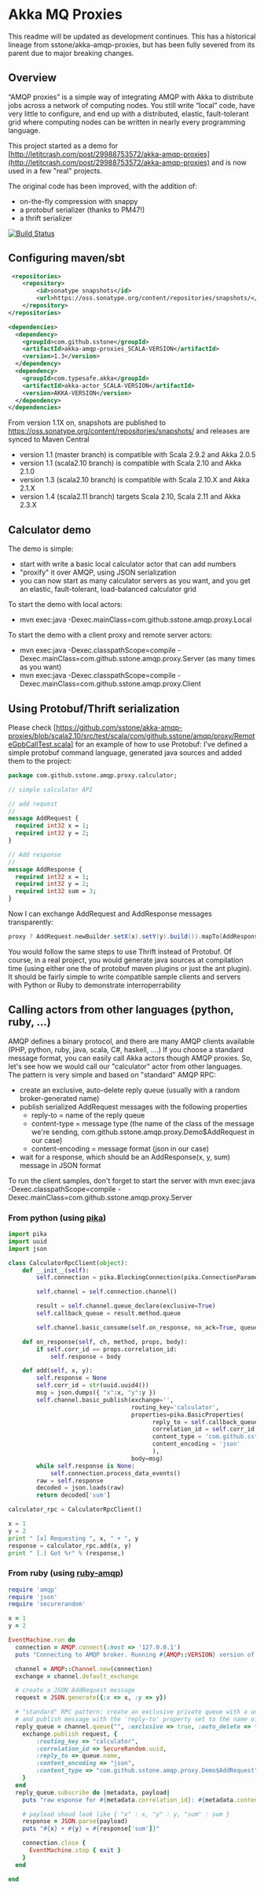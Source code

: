 # Akka MQ Proxies

This readme will be updated as development continues. This has a historical lineage from sstone/akka-amqp-proxies, but has been fully severed from its parent due to major breaking changes.

## Overview

“AMQP proxies” is a simple way of integrating AMQP with Akka to distribute jobs across a network of computing nodes.
You still write “local” code, have very little to configure, and end up with a distributed, elastic,
fault-tolerant grid where computing nodes can be written in nearly every programming language.

This project started as a demo for [http://letitcrash.com/post/29988753572/akka-amqp-proxies](http://letitcrash.com/post/29988753572/akka-amqp-proxies) and
is now used in a few "real" projects.

The original code has been improved, with the addition of:
* on-the-fly compression with snappy
* a protobuf serializer (thanks to PM47!)
* a thrift serializer

[![Build Status](https://travis-ci.org/sstone/akka-amqp-proxies.png)](https://travis-ci.org/sstone/akka-amqp-proxies)

## Configuring maven/sbt

```xml
 <repositories>
    <repository>
        <id>sonatype snapshots</id>
        <url>https://oss.sonatype.org/content/repositories/snapshots/</url>
    </repository>
</repositories>

<dependencies>
  <dependency>
    <groupId>com.github.sstone</groupId>
    <artifactId>akka-amqp-proxies_SCALA-VERSION</artifactId>
    <version>1.3</version>
  </dependency>
  <dependency>
    <groupId>com.typesafe.akka</groupId>
    <artifactId>akka-actor_SCALA-VERSION</artifactId>
    <version>AKKA-VERSION</version>
  </dependency>
</dependencies>
```

From version 1.1X on, snapshots are published to https://oss.sonatype.org/content/repositories/snapshots/ and releases
are synced to Maven Central

* version 1.1 (master branch) is compatible with Scala 2.9.2 and Akka 2.0.5
* version 1.1 (scala2.10 branch) is compatible with Scala 2.10 and Akka 2.1.0
* version 1.3 (scala2.10 branch) is compatible with Scala 2.10.X and Akka 2.1.X
* version 1.4 (scala2.11 branch) targets Scala 2.10, Scala 2.11 and Akka 2.3.X

## Calculator demo

The demo is simple:

* start with write a basic local calculator actor that can add numbers
* "proxify" it over AMQP, using JSON serialization
* you can now start as many calculator servers as you want, and you get an elastic, fault-tolerant, load-balanced calculator grid

To start the demo with local actors:

* mvn exec:java -Dexec.mainClass=com.github.sstone.amqp.proxy.Local

To start the demo with a client proxy and remote server actors:

* mvn exec:java -Dexec.classpathScope=compile -Dexec.mainClass=com.github.sstone.amqp.proxy.Server (as many times as you want)
* mvn exec:java -Dexec.classpathScope=compile -Dexec.mainClass=com.github.sstone.amqp.proxy.Client

## Using Protobuf/Thrift serialization

Please check [https://github.com/sstone/akka-amqp-proxies/blob/scala2.10/src/test/scala/com/github.sstone/amqp/proxy/RemoteGpbCallTest.scala] for an example
of how to use Protobuf: I've defined a simple protobuf command language, generated java sources and added them to the project:

``` protobuf
package com.github.sstone.amqp.proxy.calculator;

// simple calculator API

// add request
//
message AddRequest {
  required int32 x = 1;
  required int32 y = 2;
}

// Add response
//
message AddResponse {
  required int32 x = 1;
  required int32 y = 2;
  required int32 sum = 3;
}
```

Now I can exchange AddRequest and AddResponse messages transparently:

```scala
proxy ? AddRequest.newBuilder.setX(x).setY(y).build()).mapTo[AddResponse]
```

You would follow the same steps to use Thrift instead of Protobuf.
Of course, in a real project, you would generate java sources at compilation time (using either one the of protobuf maven plugins or just the ant plugin).
It should be fairly simple to write compatible sample clients and servers with Python or Ruby to demonstrate interroperrability

## Calling actors from other languages (python, ruby, ...)

AMQP defines a binary protocol, and there are many AMQP clients available (PHP, python, ruby, java, scala, C#, haskell, ....)
If you choose a standard message format, you can easily call Akka actors though AMQP proxies. 
So, let's see how we would call our "calculator" actor from other languages. The pattern is very simple and based on "standard" AMQP RPC:
* create an exclusive, auto-delete reply queue (usually with a random broker-generated name)
* publish serialized AddRequest messages with the following properties
	* reply-to = name of the reply queue
	* content-type = message type (the name of the class of the message we're sending, com.github.sstone.amqp.proxy.Demo$AddRequest in our case)
	* content-encoding = message format (json in our case)
* wait for a response, which should be an AddResponse(x, y, sum) message in JSON format

To run the client samples, don't forget to start the server with mvn exec:java -Dexec.classpathScope=compile -Dexec.mainClass=com.github.sstone.amqp.proxy.Server

### From python (using [pika](https://github.com/pika/pika))

```python
import pika
import uuid
import json

class CalculatorRpcClient(object):
    def __init__(self):
        self.connection = pika.BlockingConnection(pika.ConnectionParameters(host='localhost'))

        self.channel = self.connection.channel()

        result = self.channel.queue_declare(exclusive=True)
        self.callback_queue = result.method.queue

        self.channel.basic_consume(self.on_response, no_ack=True, queue=self.callback_queue)

    def on_response(self, ch, method, props, body):
        if self.corr_id == props.correlation_id:
            self.response = body

    def add(self, x, y):
        self.response = None
        self.corr_id = str(uuid.uuid4())
        msg = json.dumps({ "x":x, "y":y })
        self.channel.basic_publish(exchange='',
                                   routing_key='calculator',
                                   properties=pika.BasicProperties(
                                         reply_to = self.callback_queue,
                                         correlation_id = self.corr_id,
										 content_type = 'com.github.sstone.amqp.proxy.Demo$AddRequest',
										 content_encoding = 'json'
                                         ),
                                   body=msg)
        while self.response is None:
            self.connection.process_data_events()
        raw = self.response
        decoded = json.loads(raw)
        return decoded['sum']

calculator_rpc = CalculatorRpcClient()

x = 1
y = 2
print " [x] Requesting ", x, " + ", y
response = calculator_rpc.add(x, y)
print " [.] Got %r" % (response,)
```

### From ruby (using [ruby-amqp](https://github.com/ruby-amqp/amqp))

```ruby
require 'amqp'
require 'json'
require 'securerandom'

x = 1
y = 2

EventMachine.run do
  connection = AMQP.connect(:host => '127.0.0.1')
  puts "Connecting to AMQP broker. Running #{AMQP::VERSION} version of the gem..."

  channel = AMQP::Channel.new(connection)
  exchange = channel.default_exchange

  # create a JSON AddRequest message
  request = JSON.generate({:x => x, :y => y})

  # "standard" RPC pattern: create an exclusive private queue with a unique, randomized, broker-generated name
  # and publish message with the 'reply-to' property set to the name of this reply queue
  reply_queue = channel.queue("", :exclusive => true, :auto_delete => true) do |queue|
    exchange.publish request, {
        :routing_key => "calculator",
        :correlation_id => SecureRandom.uuid,
        :reply_to => queue.name,
        :content_encoding => "json",
        :content_type => "com.github.sstone.amqp.proxy.Demo$AddRequest"
    }
  end
  reply_queue.subscribe do |metadata, payload|
    puts "raw esponse for #{metadata.correlation_id}: #{metadata.content_encoding} #{metadata.content_type} #{payload.inspect}"

    # payload shoud look like { "x" : x, "y" : y, "sum" : sum }
    response = JSON.parse(payload)
    puts "#{x} + #{y} = #{response['sum']}"

    connection.close {
      EventMachine.stop { exit }
    }
  end

end
```
